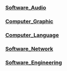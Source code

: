 ### [Software_Audio](Computer_Audio/README.md)

### [Computer_Graphic](Computer_Graphic/README.md)

### [Computer_Language](Computer_Language/README.md)

### [Software_Network](./Computer_Network/README.md)

### [Software_Engineering](Software_Engineering/README.md)

